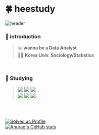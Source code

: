 # :four_leaf_clover: heestudy

![header](https://capsule-render.vercel.app/api?type=slice&color=timeAuto&height=200&section=header&text=Hello%20I'm%20HeeJun&fontAlign=70&fontAlignY=20&fontSize=40&&rotate=10)



### :raised_hands: introduction
> :bar_chart: **wanna be a Data Analyst**<br>
> 👨‍🎓 **Korea Univ. Sociology/Statistics**
<br/>

### :pencil: Studying 
> <img src="https://img.shields.io/badge/Python-3776AB?style=flat&logo=Python&logoColor=white"/> <img src="https://img.shields.io/badge/R-276DC3?style=flat&logo=R&logoColor=white"/> <img src="https://img.shields.io/badge/MySQL-4479A1?style=flat&logo=MySQL&logoColor=white"/><br>
> <img src="https://img.shields.io/badge/Git-F05032?style=flat&logo=Git&logoColor=white"/> <img src="https://img.shields.io/badge/scikit-learn-F7931E?style=flat&logo=scikit-learn&logoColor=white"/> <img src="https://img.shields.io/badge/TensorFlow-FF6F00?style=flat&logo=TensorFlow&logoColor=white"/>


<br/><br/>

[![Solved.ac Profile](http://mazassumnida.wtf/api/generate_badge?boj=anthjoon11)](https://solved.ac/heestogram)<br/>
[![Anurag's GitHub stats](https://github-readme-stats.vercel.app/api?username=heestogram)](https://github.com/heestogram/github-readme-stats)
  

